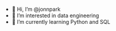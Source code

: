 - 👋 Hi, I’m @jonnpark
- 👀 I’m interested in data engineering
- 🌱 I’m currently learning Python and SQL

<!---
jonnpark/jonnpark is a ✨ special ✨ repository because its `README.md` (this file) appears on your GitHub profile.
You can click the Preview link to take a look at your changes.
--->
